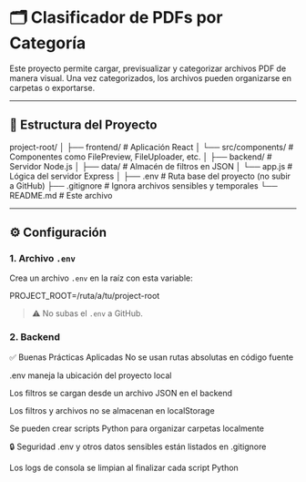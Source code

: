 # 🗂️ Clasificador de PDFs por Categoría

Este proyecto permite cargar, previsualizar y categorizar archivos PDF de manera visual. Una vez categorizados, los archivos pueden organizarse en carpetas o exportarse.

---

## 📁 Estructura del Proyecto

project-root/ 
│ ├── frontend/ # Aplicación React 
│ └── src/components/ # Componentes como FilePreview, FileUploader, etc. 
│ ├── backend/ # Servidor Node.js 
│ ├── data/ # Almacén de filtros en JSON 
│ └── app.js # Lógica del servidor Express 
│ ├── .env # Ruta base del proyecto (no subir a GitHub) 
  ├── .gitignore # Ignora archivos sensibles y temporales └── README.md # Este archivo

---

## ⚙️ Configuración

### 1. Archivo `.env`
Crea un archivo `.env` en la raíz con esta variable:

PROJECT_ROOT=/ruta/a/tu/project-root


> ⚠️ No subas el `.env` a GitHub.

### 2. Backend

✅ Buenas Prácticas Aplicadas
No se usan rutas absolutas en código fuente

.env maneja la ubicación del proyecto local

Los filtros se cargan desde un archivo JSON en el backend

Los filtros y archivos no se almacenan en localStorage

Se pueden crear scripts Python para organizar carpetas localmente

🔒 Seguridad
.env y otros datos sensibles están listados en .gitignore

Los logs de consola se limpian al finalizar cada script Python
